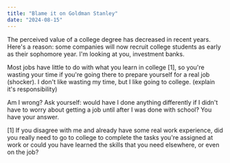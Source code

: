 ```yaml
---
title: "Blame it on Goldman Stanley"
date: "2024-08-15"
---
```


The perceived value of a college degree has decreased in recent years. Here's a reason: some companies will now recruit college students as early as their sophomore year. I'm looking at you, investment banks.

Most jobs have little to do with what you learn in college [1], so you're wasting your time if you're going there to prepare yourself for a real job (shocker). I don't like wasting my time, but I like going to college. (explain it's responsibility)




Am I wrong? Ask yourself: would have I done anything differently if I didn't have to worry about getting a job until after I was done with school? You have your answer.




[1] If you disagree with me and already have some real work experience, did you really need to go to college to complete the tasks you're assigned at work or could you have learned the skills that you need elsewhere, or even on the job?

